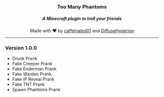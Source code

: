 <h3 align = "center">Too Many Phantoms</h3>
<h5 align = "center">A Minecraft plugin to troll your friends</h5>
<p align = "center">Made with ❤️ by <a href="https://github.com/caffeinated01/">caffeinated01</a> and <a href="https://github.com/DiffuseHyperion">DiffuseHyperion</a></p></h9>

---
### Version 1.0.0
- Drunk Prank
- Fake Creeper Prank
- Fake Enderman Prank
- Fake Warden Prank
- Fake IP Reveal Prank
- Fake TNT Prank
- Spawn Phantoms Prank
